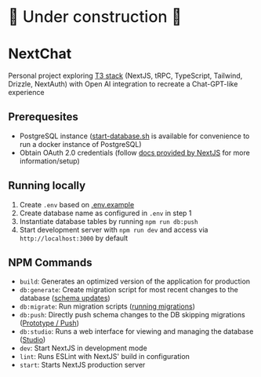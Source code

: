 <span style="font-size:2rem; font-weight: 500"> 🚧 Under construction 🚧</span>

# NextChat

Personal project exploring [T3 stack](https://github.com/t3-oss/create-t3-app) (NextJS, tRPC, TypeScript, Tailwind, Drizzle, NextAuth) with Open AI integration to recreate a Chat-GPT-like experience

## Prerequesites

- PostgreSQL instance ([start-database.sh](start-database.sh) is available for convenience to run a docker instance of PostgreSQL)
- Obtain OAuth 2.0 credentials (follow [docs provided by NextJS](https://next-auth.js.org/providers/google) for more information/setup)

## Running locally

1. Create `.env` based on [.env.example](.env.example)
2. Create database name as configured in `.env` in step 1
3. Instantiate database tables by running `npm run db:push`
4. Start development server with `npm run dev` and access via `http://localhost:3000` by default

## NPM Commands

- `build`: Generates an optimized version of the application for production
- `db:generate`: Create migration script for most recent changes to the database ([schema updates](https://orm.drizzle.team/kit-docs/overview#schema-updates))
- `db:migrate`: Run migration scripts ([running migrations](https://orm.drizzle.team/kit-docs/overview#running-migrations))
- `db:push`: Directly push schema changes to the DB skipping migrations ([Prototype / Push](https://orm.drizzle.team/kit-docs/commands#prototype--push))
- `db:studio`: Runs a web interface for viewing and managing the database ([Studio](https://orm.drizzle.team/kit-docs/commands#drizzle-studio))
- `dev`: Start NextJS in development mode
- `lint`: Runs ESLint with NextJS' build in configuration
- `start`: Starts NextJS production server
